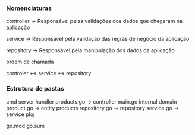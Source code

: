 ### Nomenclaturas

controller -> Responsável pelas validações dos dados que chegaram na aplicação

service -> Responsável pela validação das regrás de negócio da aplicação

repository -> Responsável pela manipulação dos dados da aplicação 

ordem de chamada

controler <-> service <-> repository

### Estrutura de pastas

cmd
  server
    handler
      products.go  -> controller
    main.go
internal
  domain
    product.go -> entity
  products
    repository.go  -> repository
    service.go     -> service
pkg

go.mod
go.sum